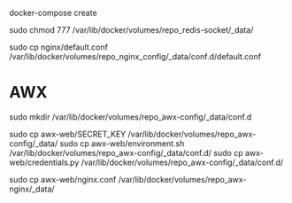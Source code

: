


docker-compose create 

sudo chmod 777 /var/lib/docker/volumes/repo_redis-socket/_data/


sudo cp nginx/default.conf /var/lib/docker/volumes/repo_nginx_config/_data/conf.d/default.conf 




# AWX

sudo mkdir /var/lib/docker/volumes/repo_awx-config/_data/conf.d

sudo cp awx-web/SECRET_KEY /var/lib/docker/volumes/repo_awx-config/_data/
sudo cp awx-web/environment.sh /var/lib/docker/volumes/repo_awx-config/_data/conf.d/
sudo cp awx-web/credentials.py /var/lib/docker/volumes/repo_awx-config/_data/conf.d/


sudo cp awx-web/nginx.conf /var/lib/docker/volumes/repo_awx-nginx/_data/

